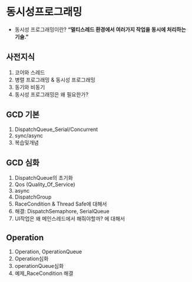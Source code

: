# 동시성프로그래밍

- 동시성 프로그래밍이란?  **“멀티스레드 환경에서 여러가지 작업을 동시에 처리하는 기술.”**

## 사전지식
1. 코어와 스레드
2. 병렬 프로그래밍 & 동시성 프로그래밍
3. 동기와 비동기
4. 동시성 프로그래밍은 왜 필요한가?

## GCD 기본
1. DispatchQueue_Serial/Concurrent
2. sync/async
3. 복습및개념

## GCD 심화
1. DispatchQueue의 초기화
2. Qos (Quality_Of_Service)
3. async
4. DispatchGroup
5. RaceCondition & Thread Safe에 대해서
6. 해결: DispatchSemaphore, SerialQueue
7. UI작업은 왜 메인스레드에서 해줘야할까? 에 대해서

## Operation
1. Operation, OperationQueue
2. Operation심화
3. operationQueue심화
4. 예제_RaceCondition 해결
